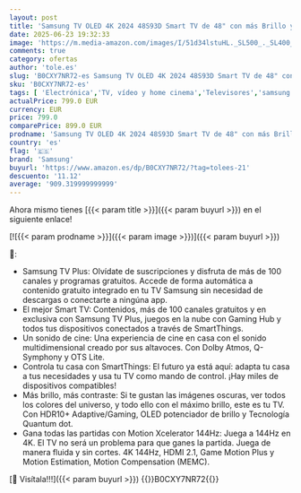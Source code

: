 ```yaml
---
layout: post
title: 'Samsung TV OLED 4K 2024 48S93D Smart TV de 48" con más Brillo y Contraste  un Sonido de Cine  el Mejor Smart TV y GANA Todas Las partidas con Motion Xcelerator 144Hz'
date: 2025-06-23 19:32:33
image: 'https://m.media-amazon.com/images/I/51d34lstuHL._SL500_._SL400_.jpg'
comments: true
category: ofertas
author: 'tole.es'
slug: 'B0CXY7NR72-es Samsung TV OLED 4K 2024 48S93D Smart TV de 48" con más...'
sku: 'B0CXY7NR72-es'
tags: [ 'Electrónica','TV, vídeo y home cinema','Televisores','samsung','smart','tv','🇪🇸', ]
actualPrice: 799.0 EUR
currency: EUR
price: 799.0
comparePrice: 899.0 EUR
prodname: 'Samsung TV OLED 4K 2024 48S93D Smart TV de 48" con más Brillo y Contraste  un Sonido de Cine  el Mejor Smart TV y GANA Todas Las partidas con Motion Xcelerator 144Hz'
country: 'es'
flag: '🇪🇸'
brand: 'Samsung'
buyurl: 'https://www.amazon.es/dp/B0CXY7NR72/?tag=tolees-21'
descuento: '11.12'
average: '909.319999999999'
---
```


Ahora mismo tienes [{{< param title >}}]({{< param buyurl >}}) en el siguiente enlace!

[![{{< param prodname >}}]({{< param image >}})]({{< param buyurl >}})

🔎:

- Samsung TV Plus: Olvídate de suscripciones y disfruta de más de 100 canales y programas gratuitos. Accede de forma automática a contenido gratuito integrado en tu TV Samsung sin necesidad de descargas o conectarte a ningúna app.
- El mejor Smart TV: Contenidos, más de 100 canales gratuitos y en exclusiva con Samsung TV Plus, juegos en la nube con Gaming Hub y todos tus dispositivos conectados a través de SmartThings.
- Un sonido de cine: Una experiencia de cine en casa con el sonido multidimensional creado por sus altavoces. Con Dolby Atmos, Q-Symphony y OTS Lite.
- Controla tu casa con SmartThings: El futuro ya está aquí: adapta tu casa a tus necesidades y usa tu TV como mando de control. ¡Hay miles de dispositivos compatibles!
- Más brillo, más contraste: Si te gustan las imágenes oscuras, ver todos los colores del universo, y todo ello con el máximo brillo, este es tu TV. Con HDR10+ Adaptive/Gaming, OLED potenciador de brillo y Tecnología Quantum dot.
- Gana todas las partidas con Motion Xcelerator 144Hz: Juega a 144Hz en 4K. El TV no será un problema para que ganes la partida. Juega de manera fluida y sin cortes. 4K 144Hz, HDMI 2.1, Game Motion Plus y Motion Estimation, Motion Compensation (MEMC).

[🛒 Visítala!!!]({{< param buyurl >}})
{{<world>}}B0CXY7NR72{{</world>}}
